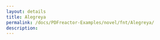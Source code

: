 ```yaml
---
layout: details
title: Alegreya
permalink: /docs/PDFreactor-Examples/novel/fnt/Alegreya/
description: 
---
```





